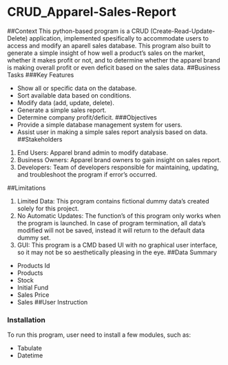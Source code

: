 # CRUD_Apparel-Sales-Report

##Context
This python-based program is a CRUD (Create-Read-Update-Delete) application, implemented spesifically to accommodate users to access and modify an aparell sales database. This program also built to generate a simple insight of how well a product’s sales on the market, whether it makes profit or not, and to determine whether the apparel brand is making overall profit or even deficit based on the sales data.
##Business Tasks
###Key Features
-	Show all or specific data on the database.
-	Sort available data based on conditions.
-	Modify data (add, update, delete).
-	Generate a simple sales report.
-	Determine company profit/deficit.
###Objectives
-	Provide a simple database management system for users.
-	Assist user in making a simple sales report analysis based on data.
##Stakeholders
1.	End Users: Apparel brand admin to modify database.
2.	Business Owners: Apparel brand owners to gain insight on sales report.
3.	Developers: Team of developers responsible for maintaining, updating, and troubleshoot the program if error’s occurred.

##Limitations
1. Limited Data: This program contains fictional dummy data’s created solely for this project.
2. No Automatic Updates: The function’s of this program only works when the program is launched. In case of program termination, all data’s modified will not be saved, instead it will return to the default data dummy set.
3. GUI: This program is a CMD based UI with no graphical user interface, so it may not be so aesthetically pleasing in the eye.
##Data Summary
-	Products Id
-	Products
-	Stock
-	Initial Fund
-	Sales Price
-	Sales
##User Instruction
### Installation
To run this program, user need to install a few modules, such as:
-	Tabulate
-	Datetime
